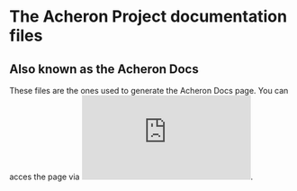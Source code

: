 # The Acheron Project documentation files

## Also known as the Acheron Docs

These files are the ones used to generate the Acheron Docs page. You can acces the page via ![this link](https://gondolindrim.github.io/AcheronProject/overview.html).
